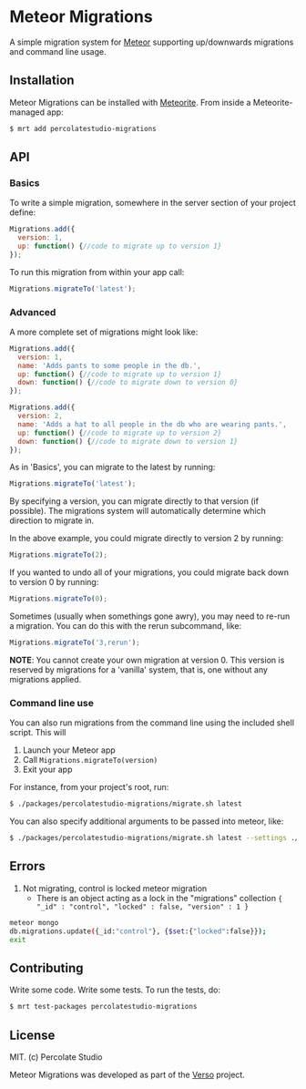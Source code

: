 # Meteor Migrations

A simple migration system for [Meteor](http://meteor.com) supporting up/downwards migrations and command line usage.

## Installation

Meteor Migrations can be installed with [Meteorite](https://github.com/oortcloud/meteorite/). From inside a Meteorite-managed app:

``` sh
$ mrt add percolatestudio-migrations
```

## API

### Basics

To write a simple migration, somewhere in the server section of your project define:

``` javascript
Migrations.add({
  version: 1,
  up: function() {//code to migrate up to version 1}
});
```

To run this migration from within your app call:

``` javascript
Migrations.migrateTo('latest');
```

### Advanced

A more complete set of migrations might look like:

``` javascript
Migrations.add({
  version: 1,
  name: 'Adds pants to some people in the db.',
  up: function() {//code to migrate up to version 1}
  down: function() {//code to migrate down to version 0}
});

Migrations.add({
  version: 2,
  name: 'Adds a hat to all people in the db who are wearing pants.',
  up: function() {//code to migrate up to version 2}
  down: function() {//code to migrate down to version 1}
});
```

As in 'Basics', you can migrate to the latest by running:

``` javascript
Migrations.migrateTo('latest');
```

By specifying a version, you can migrate directly to that version (if possible). The migrations system will automatically determine which direction to migrate in.

In the above example, you could migrate directly to version 2 by running:

``` javascript
Migrations.migrateTo(2);
```

If you wanted to undo all of your migrations, you could migrate back down to version 0 by running:

``` javascript
Migrations.migrateTo(0);
```

Sometimes (usually when somethings gone awry), you may need to re-run a migration. You can do this with the rerun subcommand, like:

``` javascript
Migrations.migrateTo('3,rerun');
```

**NOTE**: You cannot create your own migration at version 0. This version is reserved by migrations for a 'vanilla' system, that is, one without any migrations applied.

### Command line use

You can also run migrations from the command line using the included shell script. This will 

1. Launch your Meteor app
2. Call `Migrations.migrateTo(version)`
3. Exit your app

For instance, from your project's root, run:

``` sh
$ ./packages/percolatestudio-migrations/migrate.sh latest
```

You can also specify additional arguments to be passed into meteor, like:

``` sh
$ ./packages/percolatestudio-migrations/migrate.sh latest --settings ./setting.json
```

## Errors
1. Not migrating, control is locked meteor migration
   - There is an object acting as a lock in the "migrations" collection
    `{ "_id" : "control", "locked" : false, "version" : 1 }`

``` sh
meteor mongo
db.migrations.update({_id:"control"}, {$set:{"locked":false}});
exit
```

## Contributing

Write some code. Write some tests. To run the tests, do:

``` sh
$ mrt test-packages percolatestudio-migrations
```

## License 

MIT. (c) Percolate Studio

Meteor Migrations was developed as part of the [Verso](http://versoapp.com) project.
